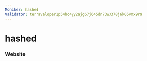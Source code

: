 ```yaml
---
Moniker: hashed
Validator: terravaloper1p54hc4yy2ajg67j645dn73w3378j6k05vmx9r9
---
```


# hashed



### Website



